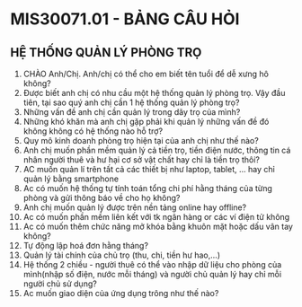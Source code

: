# MIS30071.01 - BẢNG CÂU HỎI
## HỆ THỐNG QUẢN LÝ PHÒNG TRỌ

1. CHÀO Anh/Chị. Anh/chị có thể cho em biết tên tuổi để dễ xưng hô không?
2. Được biết anh chị có nhu cầu một hệ thống quản lý phòng trọ. Vậy đầu tiên, tại sao quý anh chị cần 1 hệ thống quản lý phòng trọ?
3. Những vấn đề anh chị cần quản lý trong dãy trọ của mình?
4. Những khó khăn mà anh chị gặp phải khi quản lý những vấn đề đó không không có hệ thống nào hỗ trợ?
5. Quy mô kinh doanh phòng trọ hiện tại của anh chị như thế nào? 
6. Anh chị muốn phần mềm quản lý cả tiền trọ, tiền điện nước, thông tin cá nhân người thuê và hư hại cơ sở vật chất hay chỉ là tiền trọ thôi?
7. AC muốn quản lí trên tất cả các thiết bị như laptop, tablet, ... hay chỉ quản lý bằng smartphone 
8. Ac có muốn hệ thống tự tính toán tổng chi phí hằng tháng của từng phòng và gửi thông báo về cho họ không?
9. Anh chị muốn quản lý được trên nền tảng online hay offline?
10. Ac có muốn phần mềm liên kết với tk ngân hàng or các ví điện tử không
11. Ac có muốn thêm chức năng mở khóa bằng khuôn mặt hoặc dấu vân tay không?
12. Tự động lập hoá đơn hằng tháng?
13. Quản lý tài chính của chủ trọ (thu, chi, tiền hư hao,...)
14. Hệ thống 2 chiều - người thuê có thể vào nhập dữ liệu cho phòng của mình(nhập số điện, nước mỗi tháng) và người chủ quản lý hay chỉ mỗi người chủ sử dụng?
16. Ac muốn giao diện của ứng dụng trông như thế nào?




